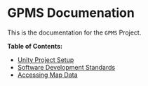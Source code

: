 # GPMS Documenation

This is the documentation for the `GPMS` Project.

**Table of Contents:**

 + [Unity Project Setup](setup.md)
 + [Software Development Standards](standards.md)
 + [Accessing Map Data](mapdata.md)
